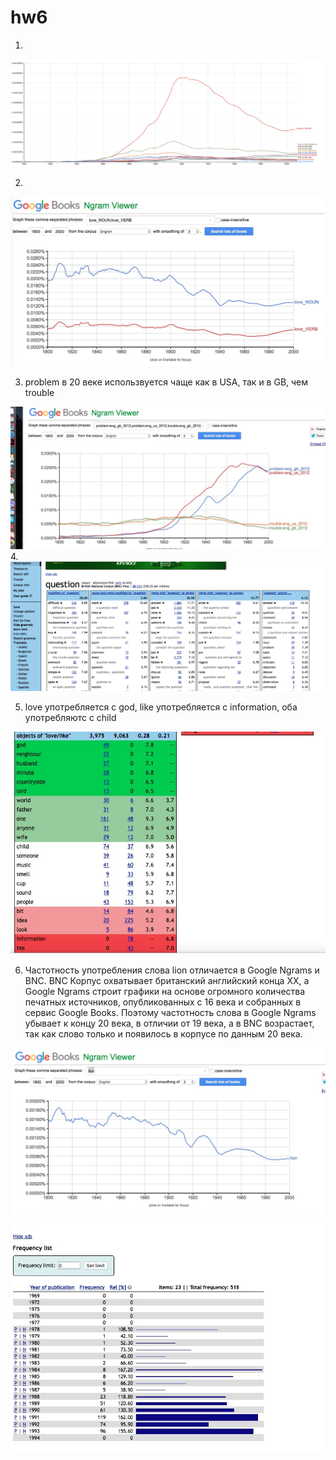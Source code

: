 # hw6
1.
![ссылка](https://github.com/linapilipchuk/hw6/blob/master/Snimok_ekrana_2018-04-09_v_15_52_01.png)

2.
![ссылка](https://github.com/linapilipchuk/hw6/blob/master/fhfhhfhf.jpeg)

3. problem в 20 веке использвуется чаще как в USA, так и в GB, чем trouble

![ссылка](https://github.com/linapilipchuk/hw6/blob/master/problem%20trouble%202.jpeg)
4. ![ссылка](https://github.com/linapilipchuk/hw6/blob/master/question.png)

5. love употребляется с god, like употребляется с information, оба употребляютс с child

![ссылка](https://github.com/linapilipchuk/hw6/blob/master/love%20like.jpeg)

6. Частотность употребления слова lion отличается в Google Ngrams и BNC. BNC Корпус охватывает британский английский конца XX, а Google Ngrams строит графики на основе огромного количества печатных источников, опубликованных с 16 века и собранных в сервис Google Books. Поэтому частотность слова в Google Ngrams убывает к концу 20 века, в отличии от 19 века, а в BNC возрастает, так как слово только и появилось в корпусе по данным 20 века.

![ссылка](https://github.com/linapilipchuk/hw6/blob/master/lion.jpeg)
![ссылка](https://github.com/linapilipchuk/hw6/blob/master/lion%20bnc.jpeg)
